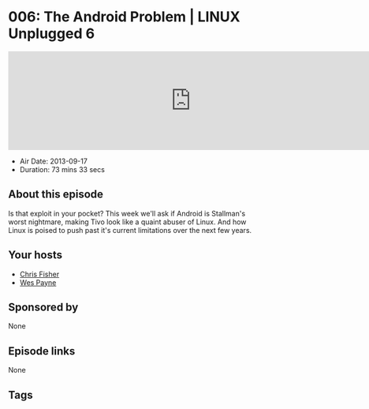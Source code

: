 # 006: The Android Problem | LINUX Unplugged 6

<iframe src="https://player.fireside.fm/v2/RUkczH-V+sTjtIH6f?theme=dark" width="740" height="200" frameborder="0" scrolling="no"></iframe>

* Air Date: 2013-09-17
* Duration: 73 mins 33 secs

## About this episode

Is that exploit in your pocket? This week we'll ask if Android is Stallman's worst nightmare, making Tivo look like a quaint abuser of Linux. And how Linux is poised to push past it's current limitations over the next few years.

## Your hosts
* [Chris Fisher](https://linuxunplugged.com/hosts/chrislas)
* [Wes Payne](https://linuxunplugged.com/hosts/wes)

## Sponsored by

None



## Episode links

None



## Tags

